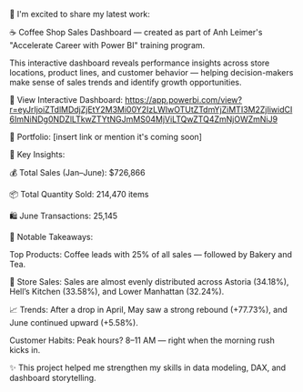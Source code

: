 🚀 I'm excited to share my latest work:

 ☕ Coffee Shop Sales Dashboard — created as part of Anh Leimer's "Accelerate Career with Power BI" training program.



This interactive dashboard reveals performance insights across store locations, product lines, and customer behavior — helping decision-makers make sense of sales trends and identify growth opportunities.



🔗 View Interactive Dashboard: https://app.powerbi.com/view?r=eyJrIjoiZTdlMDdjZjEtY2M3Mi00Y2IzLWIwOTUtZTdmYjZiMTI3M2ZjIiwidCI6ImNiNDg0NDZlLTkwZTYtNGJmMS04MjViLTQwZTQ4ZmNjOWZmNiJ9

 🔗 Portfolio: [insert link or mention it's coming soon]



📌 Key Insights:

💰 Total Sales (Jan–June): $726,866

📦 Total Quantity Sold: 214,470 items

🛍️ June Transactions: 25,145

🔎 Notable Takeaways:

Top Products: Coffee leads with 25% of all sales — followed by Bakery and Tea.

📍 Store Sales: Sales are almost evenly distributed across Astoria (34.18%), Hell’s Kitchen (33.58%), and Lower Manhattan (32.24%).

📈 Trends: After a drop in April, May saw a strong rebound (+77.73%), and June continued upward (+5.58%).

Customer Habits: Peak hours? 8–11 AM — right when the morning rush kicks in.

✨ This project helped me strengthen my skills in data modeling, DAX, and dashboard storytelling.

